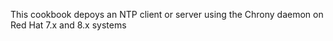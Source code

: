 This cookbook depoys an NTP client or server using the Chrony daemon on Red Hat 7.x and 8.x systems
